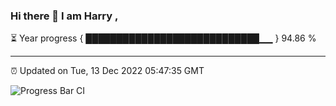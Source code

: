 ### Hi there 👋 I am Harry , 

⏳ Year progress { ████████████████████████████▁▁ } 94.86 %

---

⏰ Updated on Tue, 13 Dec 2022 05:47:35 GMT

![Progress Bar CI](https://github.com/duykhang68/duykhang68/workflows/Progress%20Bar%20CI/badge.svg)
